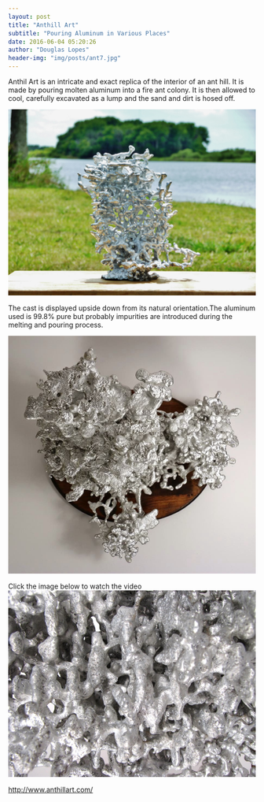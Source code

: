 ```yaml
---
layout: post
title: "Anthill Art"
subtitle: "Pouring Aluminum in Various Places"
date: 2016-06-04 05:20:26
author: "Douglas Lopes"
header-img: "img/posts/ant7.jpg"
---
```


 Anthil Art is an intricate and exact replica of the interior of an ant hill. It is made by pouring molten aluminum into a fire ant colony. It is then allowed to cool, carefully excavated as a lump and the sand and dirt is hosed off.
  
  ![Anthil1](/img/posts/ant1.jpg)
  
The cast is displayed upside down from its natural orientation.The aluminum used is 99.8% pure but probably impurities are introduced during the melting and pouring process.

 ![Anthil2](/img/posts/ant6.jpg)

Click the image below to watch the video
 [![apro](/img/posts/ant4%20-%20Copy.jpg)](https://www.youtube.com/watch?v=IGJ2jMZ-gaI "Casting a Fire Ant Colony with Molten Aluminum - Click to Watch!")
   
   http://www.anthillart.com/
